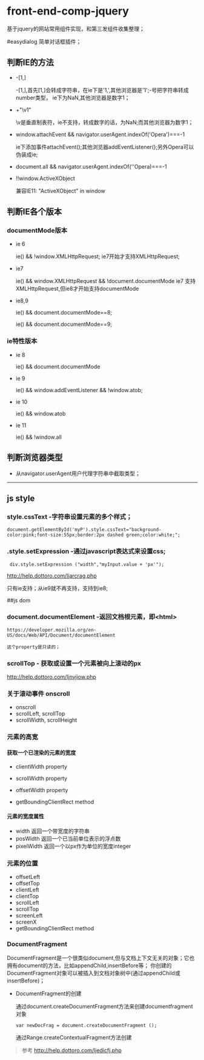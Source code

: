 # front-end-comp-jquery
基于jquery的网站常用组件实现，和第三发组件收集整理；

#easydialog
  简单对话框插件；

## 判断IE的方法
  - -[1,]

    -[1,],首先[1,]会转成字符串，在ie下是'1,',其他浏览器是'1';-号把字符串转成number类型，
    ie下为NaN,其他浏览器是数字1；
  - +"\v1"

    \v是垂直制表符，ie不支持，转成数字的话，为NaN;而其他浏览器为数字1；
  - window.attachEvent && navigator.userAgent.indexOf('Opera')===-1

    ie下添加事件attachEvent();其他浏览器addEventListener();另外Opera可以伪装成ie;
    
  - document.all && navigator.userAgent.indexOf(''Opera)===-1
  
  - !!window.ActiveXObject

    兼容IE11: "ActiveXObject" in window

## 判断IE各个版本
### documentMode版本
  - ie 6

    ie() && !window.XMLHttpRequest;
    ie7开始才支持XMLHttpRequest;

  - ie7

    ie() && window.XMLHttpRequest && !document.documentMode
    ie7 支持XMLHttpRequest,但ie8才开始支持documentMode

  - ie8,9

    ie() && document.documentMode==8;

    ie() && document.documentMode==9;

### ie特性版本
  - ie 8

    ie() && document.documentMode
  - ie 9

    ie() && window.addEventListener && !window.atob;

  - ie 10

    ie() && window.atob

  - ie 11

    ie() && !window.all

## 判断浏览器类型
  - 从navigator.userAgent用户代理字符串中截取类型；

----------------------------------------------------

## js style
### style.cssText -字符串设置元素的多个样式；
  
  ```
  document.getElementById('myP').style.cssText="background-color:pink;font-size:55px;border:2px dashed green;color:white;";
  ```
  
### .style.setExpression  -通过javascript表达式来设置css;
  ```
   div.style.setExpression ("width","myInput.value + 'px'");
  ```
  
  http://help.dottoro.com/ljarcrag.php
  
  只有ie支持；从ie9就不再支持，支持到ie8;

  
##js dom
  
### document.documentElement  -返回文档根元素，即\<html\>
    
    https://developer.mozilla.org/en-US/docs/Web/API/Document/documentElement
    
    这个property是只读的；
    
### scrollTop - 获取或设置一个元素被向上滚动的px
    
  http://help.dottoro.com/ljnvjiow.php
  
### 关于滚动事件 onscroll
  - onscroll 
  - scrollLeft, scrollTop
  - scrollWidth, scrollHeight

### 元素的高宽

#### 获取一个已渲染的元素的宽度
  - clientWidth property
    
  - scrollWidth property
    
  - offsetWidth property
    
  - getBoundingClientRect method
    
  
#### 元素的宽度属性
  - width       返回一个带宽度的字符串
  - posWidth    返回一个已当前单位表示的浮点数
  - pixelWidth  返回一个以px作为单位的宽度integer

### 元素的位置
  - offsetLeft
  - offsetTop
  - clientLeft
  - clientTop
  - scrollLeft
  - scrollTop
  - screenLeft
  - screenX
  - getBoundingClientRect method

### DocumentFragment
DocumentFragment是一个很类似document,但与文档上下文无关的对象；它也拥有document的方法，比如appendChild,insertBefore等；
你创建的DocumentFragment对象可以被插入到文档对象树中(通过appendChild或insertBefore)；

- DocumentFragment的创建

  通过document.createDocumentFragment方法来创建documentfragment对象
  ```
  var newDocFrag = document.createDocumentFragment ();
  ```
  通过Range.createContextualFragment方法创建
  
> 参考 http://help.dottoro.com/ljedicfj.php


